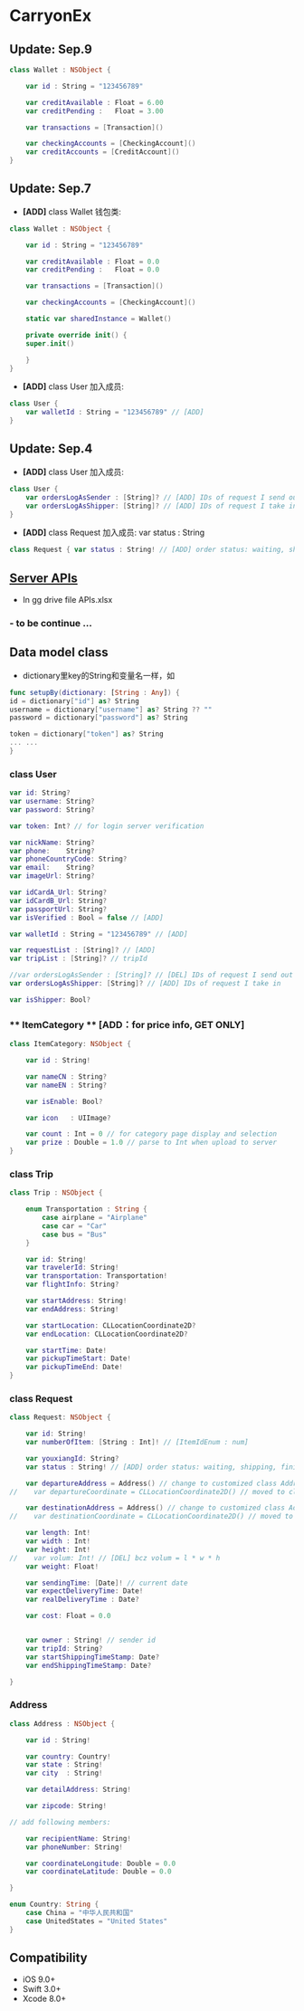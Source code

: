 # CarryonEx 

## Update: Sep.9
~~~swift
class Wallet : NSObject {

    var id : String = "123456789"

    var creditAvailable : Float = 6.00
    var creditPending :   Float = 3.00

    var transactions = [Transaction]()

    var checkingAccounts = [CheckingAccount]()
    var creditAccounts = [CreditAccount]()
}
~~~

## Update: Sep.7
- **[ADD]** class Wallet 钱包类:
~~~swift
class Wallet : NSObject {

    var id : String = "123456789"

    var creditAvailable : Float = 0.0
    var creditPending :   Float = 0.0

    var transactions = [Transaction]()

    var checkingAccounts = [CheckingAccount]()

    static var sharedInstance = Wallet()

    private override init() {
    super.init()

    }
}
~~~

- **[ADD]** class User 加入成员:
~~~swift
class User {
    var walletId : String = "123456789" // [ADD]
}
~~~

## Update: Sep.4
- **[ADD]** class User 加入成员:
~~~swift
class User {
    var ordersLogAsSender : [String]? // [ADD] IDs of request I send out
    var ordersLogAsShipper: [String]? // [ADD] IDs of request I take in
}
~~~

- **[ADD]** class Request 加入成员: var status : String
~~~swift
class Request { var status : String! // [ADD] order status: waiting, shipping, finished; }
~~~



## [Server APIs](https://drive.google.com/drive/u/1/folders/0B0THt4NHkGYBTU10Uk93SUhmZDA)
- In gg drive file APIs.xlsx


### - to be continue ...


## Data model class
- dictionary里key的String和变量名一样，如 
~~~swift
func setupBy(dictionary: [String : Any]) {
id = dictionary["id"] as? String
username = dictionary["username"] as? String ?? ""
password = dictionary["password"] as? String

token = dictionary["token"] as? String
... ...
}
~~~

### class User 
~~~swift
var id: String?
var username: String?
var password: String?

var token: Int? // for login server verification

var nickName: String?
var phone:    String?
var phoneCountryCode: String?
var email:    String?
var imageUrl: String?

var idCardA_Url: String?
var idCardB_Url: String?
var passportUrl: String?
var isVerified : Bool = false // [ADD]

var walletId : String = "123456789" // [ADD]

var requestList : [String]? // [ADD]
var tripList : [String]? // tripId

//var ordersLogAsSender : [String]? // [DEL] IDs of request I send out (replaced by requestList)
var ordersLogAsShipper: [String]? // [ADD] IDs of request I take in

var isShipper: Bool?
~~~

### ** ItemCategory ** [ADD：for price info, GET ONLY]
~~~swift
class ItemCategory: NSObject {

    var id : String!

    var nameCN : String?
    var nameEN : String?

    var isEnable: Bool?

    var icon   : UIImage?

    var count : Int = 0 // for category page display and selection
    var prize : Double = 1.0 // parse to Int when upload to server
}
~~~

### class Trip
~~~swift
class Trip : NSObject {

    enum Transportation : String {
        case airplane = "Airplane"
        case car = "Car"
        case bus = "Bus"
    }

    var id: String!
    var travelerId: String!
    var transportation: Transportation!
    var flightInfo: String?     

    var startAddress: String!
    var endAddress: String!

    var startLocation: CLLocationCoordinate2D?
    var endLocation: CLLocationCoordinate2D?

    var startTime: Date! 
    var pickupTimeStart: Date! 
    var pickupTimeEnd: Date!
}
~~~

### **class Request**
~~~swift
class Request: NSObject {

    var id: String!
    var numberOfItem: [String : Int]! // [ItemIdEnum : num]

    var youxiangId: String?
    var status : String! // [ADD] order status: waiting, shipping, finished; 

    var departureAddress = Address() // change to customized class Address
//    var departureCoordinate = CLLocationCoordinate2D() // moved to class Address

    var destinationAddress = Address() // change to customized class Address
//    var destinationCoordinate = CLLocationCoordinate2D() // moved to class Address

    var length: Int!
    var width : Int!
    var height: Int! 
//    var volum: Int! // [DEL] bcz volum = l * w * h
    var weight: Float!

    var sendingTime: [Date]! // current date
    var expectDeliveryTime: Date!
    var realDeliveryTime : Date?

    var cost: Float = 0.0


    var owner : String! // sender id
    var tripId: String?
    var startShippingTimeStamp: Date?
    var endShippingTimeStamp: Date?

}

~~~

### **Address**
~~~swift
class Address : NSObject {

    var id : String!

    var country: Country!
    var state : String!
    var city  : String!

    var detailAddress: String!

    var zipcode: String!

// add following members: 

    var recipientName: String!
    var phoneNumber: String!

    var coordinateLongitude: Double = 0.0
    var coordinateLatitude: Double = 0.0

}

enum Country: String {
    case China = "中华人民共和国"
    case UnitedStates = "United States"
}

~~~




## Compatibility
- iOS 9.0+
- Swift 3.0+
- Xcode 8.0+

